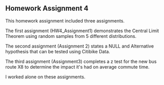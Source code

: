 ## Homework Assignment 4

This homework assignment included three assignments. 

The first assignment (HW4_Assignment1) demonstrates the Central Limit Theorem using random samples from 5 different distributions.

The second assignment (Assignment 2) states a NULL and Alternative hypothesis that can be tested using Citibike Data.

The third assignment (Assignment3) completes a z test for the new bus route X8 to determine the impact it's had on average commute time.

I worked alone on these assignments.
